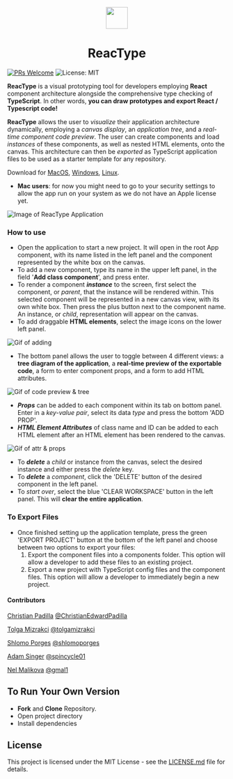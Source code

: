 <p align="center">
  <img width="50" src="https://github.com/team-reactype/ReacType/blob/master/src/public/icons/png/256x256.png?raw=true">
  <h1 align="center">ReacType </h1>
</p>

[![PRs Welcome](https://img.shields.io/badge/PRs-welcome-brightgreen.svg)](https://github.com/team-reactype/ReacType/pulls)
![License: MIT](https://img.shields.io/badge/License-MIT-yellow.svg)

**ReacType** is a visual prototyping tool for developers employing **React** component architecture alongside the comprehensive type checking of **TypeScript**.
In other words, **you can draw prototypes and export React / Typescript code!**

**ReacType** allows the user to _visualize_ their application architecture dynamically, employing a _canvas display_, an _application tree_, and a _real-time component code preview_. The user can create components and load _instances_ of these components, as well as nested HTML elements, onto the canvas. This architecture can then be _exported_ as TypeScript application files to be used as a starter template for any repository.

Download for [MacOS](https://github.com/team-reactype/ReacType/releases/tag/Mac.Version.1.0), [Windows](https://github.com/team-reactype/ReacType/releases/tag/Win.Version.1.0), [Linux](https://github.com/team-reactype/ReacType/releases/tag/Linux.Version.1.0).

- **Mac users**: for now you might need to go to your security settings to allow the app run on your system as we do not have an Apple license yet.

![Image of ReacType Application](https://i.imgur.com/0wV7R1P.jpg)

### How to use

- Open the application to start a new project. It will open in the root App component, with its name listed in the left panel and the component represented by the white box on the canvas.
- To add a new component, type its name in the upper left panel, in the field '**Add class component**', and press enter.
- To render a component **_instance_** to the screen, first select the component, or _parent_, that the instance will be rendered within. This selected component will be represented in a new canvas view, with its own white box. Then press the plus button next to the component name. An instance, or _child_, representation will appear on the canvas.
- To add draggable **HTML elements**, select the image icons on the lower left panel.

![Gif of adding](https://imgur.com/sZloD8o.gif)

- The bottom panel allows the user to toggle between 4 different views: a **tree diagram of the application**, a **real-time preview of the exportable code**, a form to enter component props, and a form to add HTML attributes.

![Gif of code preview & tree](https://imgur.com/KZb2UTO.gif)

- **_Props_** can be added to each component within its tab on bottom panel. Enter in a _key-value pair_, select its data _type_ and press the bottom 'ADD PROP'.
- **_HTML Element Attributes_** of class name and ID can be added to each HTML element after an HTML element has been rendered to the canvas.

![Gif of attr & props](https://imgur.com/JgCiBE9.gif)

- To **_delete_** a _child_ or instance from the canvas, select the desired instance and either press the _delete_ key.
- To **_delete_** a _component_, click the 'DELETE' button of the desired component in the left panel.
- To _start over_, select the blue 'CLEAR WORKSPACE' button in the left panel. This will **clear the entire application**.

### To Export Files

- Once finished setting up the application template, press the green 'EXPORT PROJECT' button at the bottom of the left panel and choose between two options to export your files:
  1. Export the component files into a components folder. This option will allow a developer to add these files to an existing project.
  1. Export a new project with TypeScript config files and the component files. This option will allow a developer to immediately begin a new project.

#### Contributors

[Christian Padilla](https://linkedin.com/in/ChristianEdwardPadilla) [@ChristianEdwardPadilla](https://github.com/ChristianEdwardPadilla)

[Tolga Mizrakci](https://linkedin.com/in/tolga-mizrakci) [@tolgamizrakci](https://github.com/tolgamizrakci)

[Shlomo Porges](https://linkedin.com/shlomoporges) [@shlomoporges](https://github.com/ShlomoPorges)

[Adam Singer](https://linkedin.com/in/adsing) [@spincycle01](https://github.com/spincycle01)

[Nel Malikova](https://www.linkedin.com/in/gmalikova/) [@gmal1](https://github.com/gmal1)

## To Run Your Own Version

- **Fork** and **Clone** Repository.
- Open project directory
- Install dependencies

## License

This project is licensed under the MIT License - see the [LICENSE.md](https://github.com/team-reactype/ReacType/blob/development/LICENSE.md) file for details.

```

```
